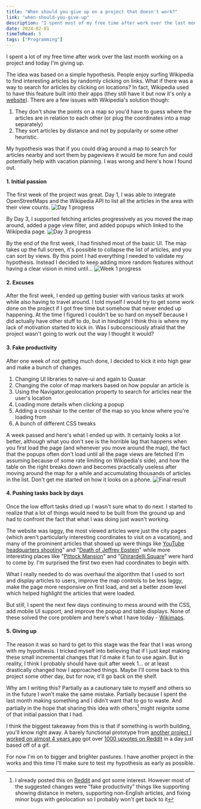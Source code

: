 ```yaml
---
title: "When should you give up on a project that doesn't work?"
link: "when-should-you-give-up"
description: "I spent most of my free time after work over the last month working on a project and today I'm giving up."
date: 2024-02-01
timeToRead: 5
tags: ["Programming"]
---
```


I spent a lot of my free time after work over the last month working on a project and today I'm giving up.

The idea was based on a simple hypothesis. People enjoy surfing Wikipedia to find interesting articles by randomly clicking on links. What if there was a way to search for articles by clicking on locations? In fact, Wikipedia used to have this feature built into their apps (they still have it but now it's only a [website](https://en.wikipedia.org/wiki/Special:Nearby)). There are a few issues with Wikipedia's solution though:
1. They don't show the points on a map so you'd have to guess where the articles are in relation to each other (or plug the coordinates into a map separately)
2. They sort articles by distance and not by popularity or some other heuristic.

My hypothesis was that if you could drag around a map to search for articles nearby and sort them by pageviews it would be more fun and could potentially help with vacation planning. I was wrong and here's how I found out.

#### 1. Initial passion
The first week of the project was great. Day 1, I was able to integrate OpenStreetMaps and the Wikipedia API to list all the articles in the area with their view counts.
![Day 1 progress](/posts/when-should-you-give-up/day1.png)

By Day 3, I supported fetching articles progressively as you moved the map around, added a page view filter, and added popups which linked to the Wikipedia page.
![Day 3 progress](/posts/when-should-you-give-up/day3.png)

By the end of the first week, I had finished most of the basic UI. The map takes up the full screen, it's possible to collapse the list of articles, and you can sort by views. By this point I had everything I needed to validate my hypothesis. Instead I decided to keep adding more random features without having a clear vision in mind until...
![Week 1 progress](/posts/when-should-you-give-up/week1.png)

#### 2. Excuses
After the first week, I ended up getting busier with various tasks at work while also having to travel around. I told myself I would try to get some work done on the project if I got free time but somehow that never ended up happening. At the time I figured I couldn't be so hard on myself because I did actually have other stuff to do, but in hindsight I think this is where my lack of motivation started to kick in. Was I subconsciously afraid that the project wasn't going to work out the way I thought it would?

#### 3. Fake productivity
After one week of not getting much done, I decided to kick it into high gear and make a bunch of changes.
1. Changing UI libraries to naive-ui and again to Quasar
2. Changing the color of map markers based on how popular an article is
3. Using the Navigator.geolocation property to search for articles near the user's location
4. Loading more details when clicking a popup
6. Adding a crosshair to the center of the map so you know where you're loading from
7. A bunch of different CSS tweaks

A week passed and here's what I ended up with. It certainly looks a lot better, although what you don't see is the horrible lag that happens when you first load the page (and whenever you move around the map), the fact that the popups often don't load until all the page views are fetched (I'm assuming because of some rate limiting on Wikipedia's side), and how the table on the right breaks down and becomes practically useless after moving around the map for a while and accumulating thousands of articles in the list. Don't get me started on how it looks on a phone.
![Final result](/posts/when-should-you-give-up/final-result.png)

#### 4. Pushing tasks back by days
Once the low effort tasks dried up I wasn't sure what to do next. I started to realize that a lot of things would need to be built from the ground up and had to confront the fact that what I was doing just wasn't working.

The website was laggy, the most viewed articles were just the city pages (which aren't particularly interesting coordinates to visit on a vacation), and many of the prominent articles that showed up were things like [YouTube headquarters shooting](https://en.wikipedia.org/wiki/YouTube_headquarters_shooting)" and "[Death of Jeffrey Epstein](https://en.wikipedia.org/wiki/Death_of_Jeffrey_Epstein)" while more interesting places like "[Pittock Mansion](https://en.wikipedia.org/wiki/Pittock_Mansion)" and "[Ghirardelli Square](https://en.wikipedia.org/wiki/Ghirardelli_Square)" were hard to come by. I'm surprised the first two even had coordinates to begin with.

What I really needed to do was overhaul the algorithm that I used to sort and display articles to users, improve the map controls to be less laggy, make the page more responsive on first load, and set a better zoom level which helped highlight the articles that were loaded.

But still, I spent the next few days continuing to mess around with the CSS, add mobile UI support, and improve the popup and table displays. None of these solved the core problem and here's what I have today - [Wikimaps](https://wikimaps.vercel.app/).

#### 5. Giving up
The reason it was so hard to get to this stage was the fear that I was wrong with my hypothesis. I tricked myself into believing that if I just kept making these small incremental changes that I'd make it fun to use again. But in reality, I think I probably should have quit after week 1... or at least drastically changed how I approached things. Maybe I'll come back to this project some other day, but for now, it'll go back on the shelf.

Why am I writing this? Partially as a cautionary tale to myself and others so in the future I won't make the same mistake. Partially because I spent the last month making something and I didn't want that to go to waste. And partially in the hope that sharing this idea with others[^1] might reignite some of that initial passion that I had.

I think the biggest takeaway from this is that if something is worth building, you'll know right away. A barely functional prototype from [another project I worked on almost 4 years ago](/posts/2020-year-in-review#pokemon-dens) got over [1000 upvotes on Reddit](https://www.reddit.com/r/PokemonSwordAndShield/comments/eqn6h4/interactive_map_of_the_wild_area_with_list_of/) in a day just based off of a gif.

For now I'm on to bigger and brighter pastures. I have another project in the works and this time I'll make sure to test my hypothesis as early as possible.

[^1]: I already posted this on [Reddit](https://www.reddit.com/r/InternetIsBeautiful/comments/1af6odr/a_website_which_lists_popular_wikipedia_articles/) and got some interest. However most of the suggested changes were "fake productivity" things like supporting showing distance in meters, supporting non-English articles, and fixing minor bugs with geolocation so I probably won't get back to it
